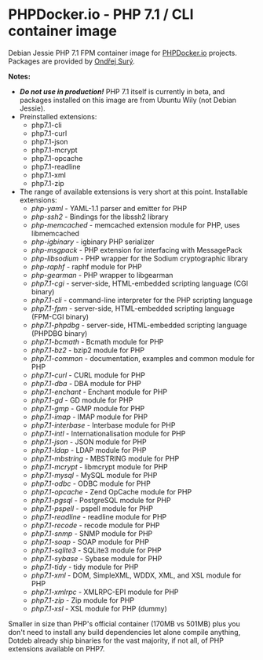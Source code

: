 PHPDocker.io - PHP 7.1 / CLI container image
=============================================

Debian Jessie PHP 7.1 FPM container image for [PHPDocker.io](http://phpdocker.io) projects. Packages are provided by [Ondřej Surý](https://launchpad.net/~ondrej).

**Notes:** 

  * ***Do not use in production!*** PHP 7.1 itself is currently in beta, and packages installed on this image are from Ubuntu Wily (not Debian Jessie).
  * Preinstalled extensions: 
    * php7.1-cli 
    * php7.1-curl
    * php7.1-json 
    * php7.1-mcrypt 
    * php7.1-opcache 
    * php7.1-readline 
    * php7.1-xml 
    * php7.1-zip
  * The range of available extensions is very short at this point. Installable extensions:
    * *php-yaml* - YAML-1.1 parser and emitter for PHP
    * *php-ssh2* - Bindings for the libssh2 library
    * *php-memcached* - memcached extension module for PHP, uses libmemcached
    * *php-igbinary* - igbinary PHP serializer
    * *php-msgpack* - PHP extension for interfacing with MessagePack
    * *php-libsodium* - PHP wrapper for the Sodium cryptographic library
    * *php-raphf* - raphf module for PHP
    * *php-gearman* - PHP wrapper to libgearman
    * *php7.1-cgi* - server-side, HTML-embedded scripting language (CGI binary)
    * *php7.1-cli* - command-line interpreter for the PHP scripting language
    * *php7.1-fpm* - server-side, HTML-embedded scripting language (FPM-CGI binary)
    * *php7.1-phpdbg* - server-side, HTML-embedded scripting language (PHPDBG binary)
    * *php7.1-bcmath* - Bcmath module for PHP
    * *php7.1-bz2* - bzip2 module for PHP
    * *php7.1-common* - documentation, examples and common module for PHP
    * *php7.1-curl* - CURL module for PHP
    * *php7.1-dba* - DBA module for PHP
    * *php7.1-enchant* - Enchant module for PHP
    * *php7.1-gd* - GD module for PHP
    * *php7.1-gmp* - GMP module for PHP
    * *php7.1-imap* - IMAP module for PHP
    * *php7.1-interbase* - Interbase module for PHP
    * *php7.1-intl* - Internationalisation module for PHP
    * *php7.1-json* - JSON module for PHP
    * *php7.1-ldap* - LDAP module for PHP
    * *php7.1-mbstring* - MBSTRING module for PHP
    * *php7.1-mcrypt* - libmcrypt module for PHP
    * *php7.1-mysql* - MySQL module for PHP
    * *php7.1-odbc* - ODBC module for PHP
    * *php7.1-opcache* - Zend OpCache module for PHP
    * *php7.1-pgsql* - PostgreSQL module for PHP
    * *php7.1-pspell* - pspell module for PHP
    * *php7.1-readline* - readline module for PHP
    * *php7.1-recode* - recode module for PHP
    * *php7.1-snmp* - SNMP module for PHP
    * *php7.1-soap* - SOAP module for PHP
    * *php7.1-sqlite3* - SQLite3 module for PHP
    * *php7.1-sybase* - Sybase module for PHP
    * *php7.1-tidy* - tidy module for PHP
    * *php7.1-xml* - DOM, SimpleXML, WDDX, XML, and XSL module for PHP
    * *php7.1-xmlrpc* - XMLRPC-EPI module for PHP
    * *php7.1-zip* - Zip module for PHP
    * *php7.1-xsl* - XSL module for PHP (dummy)

Smaller in size than PHP's official container (170MB vs 501MB) plus you don't need to install any build dependencies let alone compile anything, Dotdeb already ship binaries for the vast majority, if not all, of PHP extensions available on PHP7.
